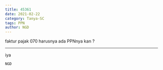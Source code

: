```yaml
---
title: 45361
date: 2021-02-22
category: Tanya-SC
tags: PPN
author: NGD
---
```


faktur pajak 070 harusnya ada PPNnya kan ?

---

iya

`NGD`
